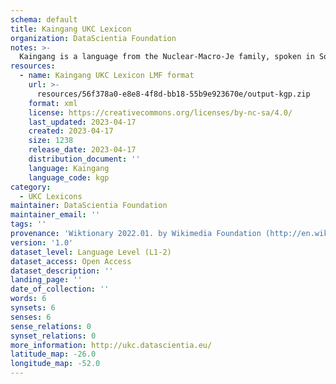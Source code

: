 ```yaml
---
schema: default
title: Kaingang UKC Lexicon
organization: DataScientia Foundation
notes: >-
  Kaingang is a language from the Nuclear-Macro-Je family, spoken in South America. The UKC Lexicon of Kaingang is represented as a lexico-semantic network. It consists of words, word senses, synsets, as well as sense-level and synset-level relationships.
resources:
  - name: Kaingang UKC Lexicon LMF format
    url: >-
      resources/56f378a0-e8e8-4f8d-bb18-55b9e923670e/output-kgp.zip
    format: xml
    license: https://creativecommons.org/licenses/by-nc-sa/4.0/
    last_updated: 2023-04-17
    created: 2023-04-17
    size: 1238
    release_date: 2023-04-17
    distribution_document: ''
    language: Kaingang
    language_code: kgp
category:
  - UKC Lexicons
maintainer: DataScientia Foundation
maintainer_email: ''
tags: ''
provenance: 'Wiktionary 2022.01. by Wikimedia Foundation (http://en.wiktionary.org); Princeton WordNet 2.1 by Princeton University (https://wordnet.princeton.edu)'
version: '1.0'
dataset_level: Language Level (L1-2)
dataset_access: Open Access
dataset_description: ''
landing_page: ''
date_of_collection: ''
words: 6
synsets: 6
senses: 6
sense_relations: 0
synset_relations: 0
more_information: http://ukc.datascientia.eu/
latitude_map: -26.0
longitude_map: -52.0
---
```

